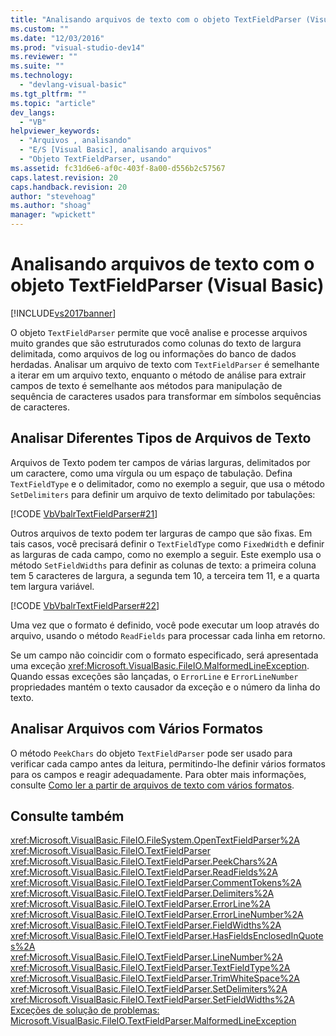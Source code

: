 ```yaml
---
title: "Analisando arquivos de texto com o objeto TextFieldParser (Visual Basic) | Microsoft Docs"
ms.custom: ""
ms.date: "12/03/2016"
ms.prod: "visual-studio-dev14"
ms.reviewer: ""
ms.suite: ""
ms.technology: 
  - "devlang-visual-basic"
ms.tgt_pltfrm: ""
ms.topic: "article"
dev_langs: 
  - "VB"
helpviewer_keywords: 
  - "Arquivos , analisando"
  - "E/S [Visual Basic], analisando arquivos"
  - "Objeto TextFieldParser, usando"
ms.assetid: fc31d6e6-af0c-403f-8a00-d556b2c57567
caps.latest.revision: 20
caps.handback.revision: 20
author: "stevehoag"
ms.author: "shoag"
manager: "wpickett"
---
```

# Analisando arquivos de texto com o objeto TextFieldParser (Visual Basic)
[!INCLUDE[vs2017banner](../../../../csharp/includes/vs2017banner.md)]

O objeto `TextFieldParser` permite que você analise e processe arquivos muito grandes que são estruturados como colunas do texto de largura delimitada, como arquivos de log ou informações do banco de dados herdadas.  Analisar um arquivo de texto com `TextFieldParser` é semelhante a iterar em um arquivo texto, enquanto o método de análise para extrair campos de texto é semelhante aos métodos para manipulação de sequência de caracteres usados para transformar em símbolos sequências de caracteres.  
  
## Analisar Diferentes Tipos de Arquivos de Texto  
 Arquivos de Texto podem ter campos de várias larguras, delimitados por um caractere, como uma vírgula ou um espaço de tabulação.  Defina `TextFieldType` e o delimitador, como no exemplo a seguir, que usa o método `SetDelimiters` para definir um arquivo de texto delimitado por tabulações:  
  
 [!CODE [VbVbalrTextFieldParser#21](../CodeSnippet/VS_Snippets_VBCSharp/VbVbalrTextFieldParser#21)]  
  
 Outros arquivos de texto podem ter larguras de campo que são fixas.  Em tais casos, você precisará definir o `TextFieldType` como `FixedWidth` e definir as larguras de cada campo, como no exemplo a seguir.  Este exemplo usa o método `SetFieldWidths` para definir as colunas de texto: a primeira coluna tem 5 caracteres de largura, a segunda tem 10, a terceira tem 11, e a quarta tem largura variável.  
  
 [!CODE [VbVbalrTextFieldParser#22](../CodeSnippet/VS_Snippets_VBCSharp/VbVbalrTextFieldParser#22)]  
  
 Uma vez que o formato é definido, você pode executar um loop através do arquivo, usando o método `ReadFields` para processar cada linha em retorno.  
  
 Se um campo não coincidir com o formato especificado, será apresentada uma exceção <xref:Microsoft.VisualBasic.FileIO.MalformedLineException>.  Quando essas exceções são lançadas, o `ErrorLine` e `ErrorLineNumber` propriedades mantém o texto causador da exceção e o número da linha do texto.  
  
## Analisar Arquivos com Vários Formatos  
 O método `PeekChars` do objeto `TextFieldParser` pode ser usado para verificar cada campo antes da leitura, permitindo\-lhe definir vários formatos para os campos e reagir adequadamente.  Para obter mais informações, consulte [Como ler a partir de arquivos de texto com vários formatos](../../../../visual-basic/developing-apps/programming/drives-directories-files/how-to-read-from-text-files-with-multiple-formats.md).  
  
## Consulte também  
 <xref:Microsoft.VisualBasic.FileIO.FileSystem.OpenTextFieldParser%2A>   
 <xref:Microsoft.VisualBasic.FileIO.TextFieldParser>   
 <xref:Microsoft.VisualBasic.FileIO.TextFieldParser.PeekChars%2A>   
 <xref:Microsoft.VisualBasic.FileIO.TextFieldParser.ReadFields%2A>   
 <xref:Microsoft.VisualBasic.FileIO.TextFieldParser.CommentTokens%2A>   
 <xref:Microsoft.VisualBasic.FileIO.TextFieldParser.Delimiters%2A>   
 <xref:Microsoft.VisualBasic.FileIO.TextFieldParser.ErrorLine%2A>   
 <xref:Microsoft.VisualBasic.FileIO.TextFieldParser.ErrorLineNumber%2A>   
 <xref:Microsoft.VisualBasic.FileIO.TextFieldParser.FieldWidths%2A>   
 <xref:Microsoft.VisualBasic.FileIO.TextFieldParser.HasFieldsEnclosedInQuotes%2A>   
 <xref:Microsoft.VisualBasic.FileIO.TextFieldParser.LineNumber%2A>   
 <xref:Microsoft.VisualBasic.FileIO.TextFieldParser.TextFieldType%2A>   
 <xref:Microsoft.VisualBasic.FileIO.TextFieldParser.TrimWhiteSpace%2A>   
 <xref:Microsoft.VisualBasic.FileIO.TextFieldParser.SetDelimiters%2A>   
 <xref:Microsoft.VisualBasic.FileIO.TextFieldParser.SetFieldWidths%2A>   
 [Exceções de solução de problemas: Microsoft.VisualBasic.FileIO.TextFieldParser.MalformedLineException](../Topic/Troubleshooting%20Exceptions:%20Microsoft.VisualBasic.FileIO.TextFieldParser.MalformedLineException.md)